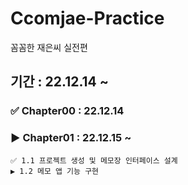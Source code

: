 # Ccomjae-Practice
꼼꼼한 재은씨 실전편

## 기간 : 22.12.14 ~ 

### ✅ Chapter00 : 22.12.14

### ▶️ Chapter01 : 22.12.15 ~ 
```
✅ 1.1 프로젝트 생성 및 메모장 인터페이스 설계
▶️ 1.2 메모 앱 기능 구현
```
